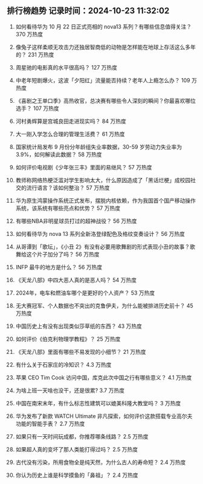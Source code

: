 
## 排行榜趋势 记录时间：2024-10-23 11:32:02
  
  1. 如何看待华为 10 月 22 日正式亮相的 nova13 系列？有哪些信息值得关注？ 370 万热度
    
  2. 像兔子这样柔顺无攻击力还独居智商低的动物是怎样能在地球上存活这么多年的？ 231 万热度
    
  3. 周星驰的电影真的水平很高吗？ 127 万热度
    
  4. 中老年短剧爆火，这波「夕阳红」流量能否持续？老年人上瘾怎么办？ 109 万热度
    
  5. 《喜剧之王单口季》高热收官，总决赛有哪些令人深刻的瞬间？你最喜欢哪位选手？ 107 万热度
    
  6. 河村勇辉算是宫城良田走进现实吗？ 84 万热度
    
  7. 大一刚入学怎么合理的管理生活费？ 61 万热度
    
  8. 国家统计局发布 9 月份分年龄组失业率数据，30-59 岁劳动力失业率为 3.9%，如何解读此数据？ 58 万热度
    
  9. 如何评价电视剧《少年张三丰》里面的易继风？ 57 万热度
    
  10. 教师称网络热梗泛滥对学生影响太大，什么原因造成了「黑话烂梗」成校园社交的流行语言？该如何整治？ 57 万热度
    
  11. 华为原生鸿蒙操作系统正式发布，摆脱内核依赖，作为我国首个国产移动操作系统，该系统有哪些亮点和优势？ 57 万热度
    
  12. 有哪些NBA非明星球员打过的超神战役？ 56 万热度
    
  13. 如何看待华为 nova 13 系列全新洛登绿配色及格纹变奏设计？ 56 万热度
    
  14. 从哥谭到「歌坛」，《小丑 2》有没有必要用歌舞剧的形式表现小丑的故事？歌舞给这个片子加分了吗？ 56 万热度
    
  15. INFP 最牛的地方是什么？ 56 万热度
    
  16. 《天龙八部》中四大恶人真的是恶人吗？ 54 万热度
    
  17. 2024年，电车和燃油车哪个是更好的个人资产？ 53 万热度
    
  18. 无大赛冠军、个人数据也不突出的克鲁伊夫，为什么能被排进历史前十？ 45 万热度
    
  19. 中国历史上有没有出现类似莎草纸的东西？ 43 万热度
    
  20. 如何评价《伯克利物理学教程》？ 25 万热度
    
  21. 《天龙八部》里面有哪些不易发现的小细节？ 21 万热度
    
  22. 有什么关于石家庄的冷知识？ 4.3 万热度
    
  23. 苹果 CEO Tim Cook 访问中国，库克此次中国之行有哪些意义？ 4.1 万热度
    
  24. 为啥上班一天啥也没干，还是很累? 3.7 万热度
    
  25. 中国在南宋末年，有什么标志性建筑可以媲美科隆大教堂吗？ 3 万热度
    
  26. 华为发布了新款 WATCH Ultimate 非凡探索，如何评价这款搭载专业高尔夫功能的智能手表？ 2.7 万热度
    
  27. 如果只有一天时间玩成都，你推荐哪条线路？ 2.5 万热度
    
  28. 如果超人真的变坏了那人类能打得过吗？ 2.5 万热度
    
  29. 古代没有污染，所用食物全是纯天然，为什么古人的寿命短？ 2.4 万热度
    
  30. 你认为历史上谁是科学摸鱼的「鼻祖」？ 2.4 万热度
    